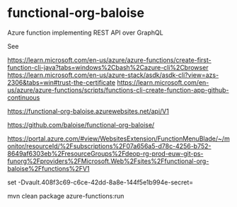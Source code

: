 # functional-org-baloise
Azure function implementing REST API over GraphQL

See 

https://learn.microsoft.com/en-us/azure/azure-functions/create-first-function-cli-java?tabs=windows%2Cbash%2Cazure-cli%2Cbrowser
https://learn.microsoft.com/en-us/azure-stack/asdk/asdk-cli?view=azs-2306&tabs=win#trust-the-certificate
https://learn.microsoft.com/en-us/azure/azure-functions/scripts/functions-cli-create-function-app-github-continuous


https://functional-org-baloise.azurewebsites.net/api/V1

https://github.com/baloise/functional-org-baloise/

https://portal.azure.com/#view/WebsitesExtension/FunctionMenuBlade/~/monitor/resourceId/%2Fsubscriptions%2F07a656a5-d78c-4256-b752-8649af6303eb%2FresourceGroups%2Fdeop-rg-prod-euw-git-ps-funorg%2Fproviders%2FMicrosoft.Web%2Fsites%2Ffunctional-org-baloise%2Ffunctions%2FV1


set -Dvault.408f3c69-c6ce-42dd-8a8e-144f5e1b994e-secret=<your secret here>

mvn clean package azure-functions:run